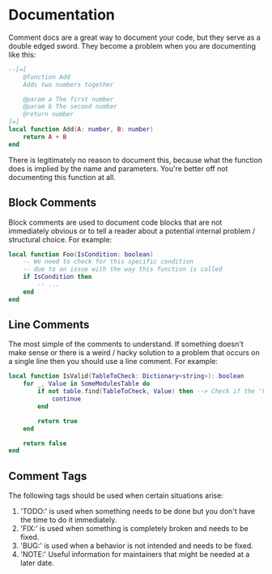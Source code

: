 # Documentation
Comment docs are a great way to document your code, but they serve as a double edged sword. They become a problem when you are documenting like this:
```lua
--[=[
	@function Add
	Adds two numbers together

	@param a The first number
	@param b The second number
	@return number
]=]
local function Add(A: number, B: number)
	return A + B
end
```

There is legitimately no reason to document this, because what the function does is implied by the name and parameters. You're better off not documenting this function at all.

## Block Comments
Block comments are used to document code blocks that are not immediately obvious or to tell a reader about a potential internal problem / structural choice. For example:
```lua
local function Foo(IsCondition: boolean)
	-- We need to check for this specific condition
	-- due to an issue with the way this function is called
	if IsCondition then
		-- ...
	end
end
```

## Line Comments
The most simple of the comments to understand. If something doesn't make sense or there is a weird / hacky solution to a problem that occurs on a single line then you should use a line comment. For example:
```lua
local function IsValid(TableToCheck: Dictionary<string>): boolean
	for _, Value in SomeModulesTable do
		if not table.find(TableToCheck, Value) then --> Check if the 'Value' is not going to be in this list of set values "Joe", "Bob", "Steve", "John"
			continue
		end

		return true
	end

	return false
end
```

## Comment Tags
The following tags should be used when certain situations arise:
1. 'TODO:' is used when something needs to be done but you don't have the time to do it immediately.
2. 'FIX:' is used when something is completely broken and needs to be fixed.
3. 'BUG:' is used when a behavior is not intended and needs to be fixed.
4. 'NOTE:' Useful information for maintainers that might be needed at a later date.